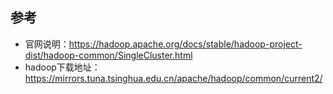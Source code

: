 ## 参考
- 官网说明：https://hadoop.apache.org/docs/stable/hadoop-project-dist/hadoop-common/SingleCluster.html
- hadoop下载地址：https://mirrors.tuna.tsinghua.edu.cn/apache/hadoop/common/current2/